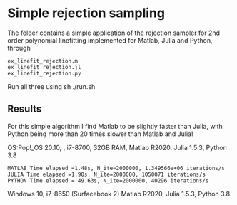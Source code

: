 # Simple rejection sampling

The folder contains a simple application of the rejection sampler for 2nd order polynomial linefitting implemented for Matlab, Julia and Python, through 
 
    ex_linefit_rejection.m
    ex_linefit_rejection.jl
    ex_linefit_rejection.py
    
Run all three using 
sh ./run.sh

## Results

For this simple algorithm I find Matlab to be slightly faster than Julia, with Python being more than 20 times slower than Matlab and Julia!

OS:Pop!_OS 20.10, , i7-8700, 32GB RAM, Matlab R2020, Julia 1.5.3, Python 3.8

    MATLAB Time elapsed =1.48s, N_ite=2000000, 1.349566e+06 iterations/s
    JULIA Time elapsed =1.90s, N_ite=2000000, 1050071 iterations/s
    PYTHON Time elapsed = 49.63s, N_ite=2000000, 40296 iterations/s


Windows 10, i7-8650 (Surfacebook 2) Matlab R2020, Julia 1.5.3, Python 3.8
